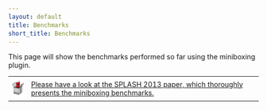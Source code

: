 ```yaml
---
layout: default
title: Benchmarks
short_title: Benchmarks
---
```


This page will show the benchmarks performed so far using the miniboxing plugin.

<p>
<div class="paper">
  <table>
    <tr>
      <td>
        <img src="mbox2-thumbnail.png" alt="paper" height="40px"/>
      </td>
      <td>
        <a href="http://infoscience.epfl.ch/record/188060">Please have a look at the SPLASH 2013 paper, which thoroughly presents the miniboxing benchmarks.</a>
      </td>
    </tr>
  </table>
</div>
</p>
